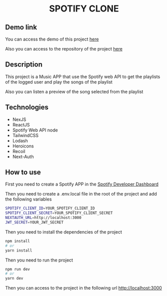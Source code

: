 <h1 align="center">SPOTIFY CLONE</h1>
<h2>Demo link</h2>
<p>You can access the demo of this project <a href="https://spotify-clone-nu-five.vercel.app/" blank="_target">here</a></p>
<p>Also you can access to the repository of the project <a href="https://github.com/sonnned/spotify_clone" blank="_target">here</a></p>
<h2>Description</h2>
<p>This project is a Music APP that use the Spotify web API to get the playlists of the logged user and play the songs of the playlist</p>
<p>Also you can listen a preview of the song selected from the playlist</p>
<h2>Technologies</h2>
<ul>
  <li>NexJS</li>
  <li>ReactJS</li>
  <li>Spotify Web API node</li>
  <li>TailwindCSS</li>
  <li>Lodash</li>
  <li>Heroicons</li>
  <li>Recoil</li>
  <li>Next-Auth</li>
</ul>
<h2>How to use</h2>
<p>First you need to create a Spotify APP in the <a href="https://developer.spotify.com/dashboard/login" blank="_target">Spotify Developer Dashboard</a></p>
<p>Then you need to create a .env.local file in the root of the project and add the following variables</p>

```bash
SPOTIFY_CLIENT_ID=YOUR_SPOTIFY_CLIENT_ID
SPOTIFY_CLIENT_SECRET=YOUR_SPOTIFY_CLIENT_SECRET
NEXTAUTH_URL=http://localhost:3000
JWT_SECRET=YOUR_JWT_SECRET
```

<p>Then you need to install the dependencies of the project</p>

```bash
npm install
# or
yarn install
```

<p>Then you need to run the project</p>

```bash
npm run dev
# or
yarn dev
```

<p>Then you can access to the project in the following url <a href="http://localhost:3000" blank="_target">http://localhost:3000</a></p>


